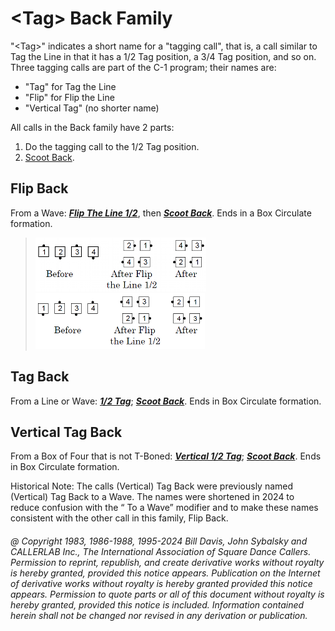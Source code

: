 
# \<Tag> Back Family

"\<Tag>" indicates a short name for a "tagging call", that is, 
a call similar to Tag the Line in that it
has a 1/2 Tag position, a 3/4 Tag position, and so on. 
Three tagging calls are part of the C-1 program;
their names are:
* "Tag" for Tag the Line
* "Flip" for Flip the Line
* "Vertical Tag" (no shorter name)

All calls in the <Tag> Back family have 2 parts:
1. Do the tagging call to the 1/2 Tag position.
2. [Scoot Back](../ms/scoot_back.md).

## Flip Back 
From a Wave:
***[Flip The Line 1/2](flip_the_line.md)***, then
***[Scoot Back](../ms/scoot_back.md)***.
Ends in a Box Circulate formation.

> 
> ![alt](flip_back_1.png)  
> ![alt](flip_back_2.png)
> 

## Tag Back
From a Line or Wave:
***[1/2 Tag](../ms/tag.md)***;
***[Scoot Back](../ms/scoot_back.md)***.
Ends in Box Circulate formation.

## Vertical Tag Back
From a Box of Four that is not T-Boned:
***[Vertical 1/2 Tag](vertical_tag.md)***;
***[Scoot Back](../ms/scoot_back.md)***.
Ends in Box Circulate formation.

Historical Note: The calls (Vertical) Tag Back were 
previously named (Vertical) Tag Back to a Wave.
The names were shortened in 2024 to reduce confusion 
with the “<anything> To a Wave” modifier
and to make these names consistent with the other call 
in this family, Flip Back.

###### @ Copyright 1983, 1986-1988, 1995-2024 Bill Davis, John Sybalsky and CALLERLAB Inc., The International Association of Square Dance Callers. Permission to reprint, republish, and create derivative works without royalty is hereby granted, provided this notice appears. Publication on the Internet of derivative works without royalty is hereby granted provided this notice appears. Permission to quote parts or all of this document without royalty is hereby granted, provided this notice is included. Information contained herein shall not be changed nor revised in any derivation or publication.

<!-- Parts
FlipBack1
FlipBack2
TagBacktoaWave1
TagBacktoaWave2
VerticalTagBacktoaWave1
VerticalTagBacktoaWave2
-->
